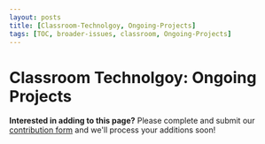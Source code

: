 ```yaml
---
layout: posts
title: [Classroom-Technolgoy, Ongoing-Projects]
tags: [TOC, broader-issues, classroom, Ongoing-Projects]
---
```


# Classroom Technolgoy: Ongoing Projects

__Interested in adding to this page?__ Please complete and submit our [contribution form](https://docs.google.com/forms/d/19Z8PwYZ-JQn_EIds5M3YfwgVGKJdTadeknPt770c8RU/viewform?usp=send_form) and we'll process your additions soon!
